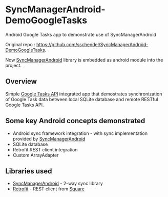 # SyncManagerAndroid-DemoGoogleTasks
Android Google Tasks app to demonstrate use of SyncManagerAndroid


Original repo : https://github.com/sschendel/SyncManagerAndroid-DemoGoogleTasks.

Now [SyncManagerAndroid][repo-syncman] library is embedded as android module into the project.


Overview
--------------------
Simple [Google Tasks API][gtasks] integrated app that demostrates synchronization of Google Task data between local SQLite database and remote RESTful Google Tasks API.


Some key Android concepts demonstrated
--------------------
* Android sync framework integration - with sync implementation provided by [SyncManagerAndroid][repo-syncman]
* SQLite database
* Retrofit REST client integration
* Custom ArrayAdapter

Libraries used
--------------------
* [SyncManagerAndroid][repo-syncman] - 2-way sync library
* [Retrofit][repo-retrofit] - REST client from [Square][gh-square]

[repo-syncman]: https://github.com/sschendel/SyncManagerAndroid
[repo-retrofit]: http://square.github.io/retrofit/
[gh-square]: http://square.github.io/
[gtasks]: https://developers.google.com/google-apps/tasks/
